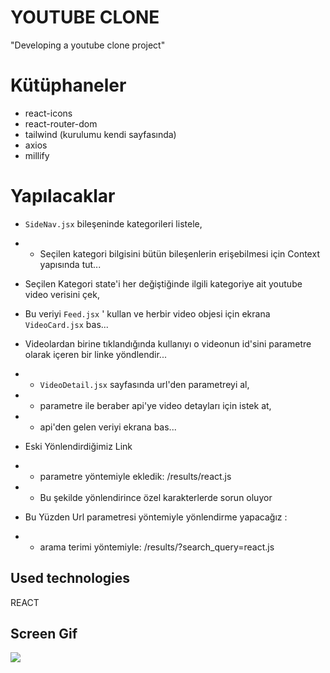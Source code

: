 
<h1> YOUTUBE CLONE </h1>

"Developing a youtube clone project"

# Kütüphaneler

- react-icons
- react-router-dom
- tailwind (kurulumu kendi sayfasında)
- axios
- millify

# Yapılacaklar

- `SideNav.jsx` bileşeninde kategorileri listele,
- - Seçilen kategori bilgisini bütün bileşenlerin erişebilmesi için Context yapısında tut...

- Seçilen Kategori state'i her değiştiğinde ilgili kategoriye ait youtube video verisini çek,
- Bu veriyi `Feed.jsx` ' kullan ve herbir video objesi için ekrana `VideoCard.jsx` bas...

- Videolardan birine tıklandığında kullanıyı o videonun id'sini parametre olarak içeren bir linke yöndlendir...
- - `VideoDetail.jsx` sayfasında url'den parametreyi al,
- - parametre ile beraber api'ye video detayları için istek at,
- - api'den gelen veriyi ekrana bas...

- Eski Yönlendirdiğimiz Link
- - parametre yöntemiyle ekledik:
    /results/react.js
- - Bu şekilde yönlendirince özel karakterlerde sorun oluyor

- Bu Yüzden Url parametresi yöntemiyle yönlendirme yapacağız :
- - arama terimi yöntemiyle:
    /results/?search_query=react.js


<h2> Used technologies </h2>

REACT

<h2> Screen Gif </h2>

![](ekran.gif)